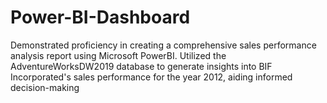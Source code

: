 # Power-BI-Dashboard
Demonstrated proficiency in creating a comprehensive sales performance analysis report using Microsoft PowerBI. Utilized the AdventureWorksDW2019 database to generate insights into BIF Incorporated's sales performance for the year 2012, aiding informed decision-making
